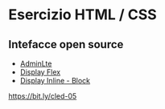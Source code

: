 # Esercizio HTML / CSS

## Intefacce open source
- [AdminLte](https://adminlte.io/themes/v3/index.html)
- [Display Flex](https://css-tricks.com/almanac/properties/j/justify-content/)
- [Display Inline - Block](https://www.digitalocean.com/community/tutorials/css-display-inline-vs-inline-block)

https://bit.ly/cled-05